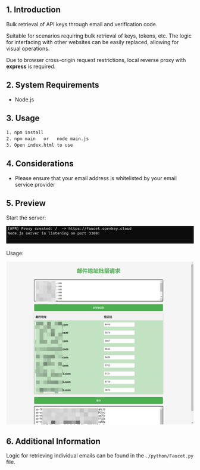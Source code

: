 ## 1. Introduction

Bulk retrieval of API keys through email and verification code.

Suitable for scenarios requiring bulk retrieval of keys, tokens, etc. The logic for interfacing with other websites can be easily replaced, allowing for visual operations.

Due to browser cross-origin request restrictions, local reverse proxy with **express** is required.

## 2. System Requirements

- Node.js

## 3. Usage

```bash
1. npm install
2. npm main   or   node main.js
3. Open index.html to use
```

## 4. Considerations

- Please ensure that your email address is whitelisted by your email service provider

## 5. Preview

Start the server:

![Snipaste_2023-11-19_19-29-49](images/Snipaste_2023-11-19_19-29-49.png)

Usage:

![Snipaste_2023-11-19_19-38-48](images/Snipaste_2023-11-19_19-38-48.png)

## 6. Additional Information

Logic for retrieving individual emails can be found in the `./python/Faucet.py` file.  
